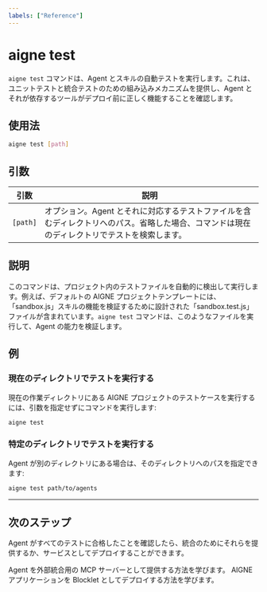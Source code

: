 ```yaml
---
labels: ["Reference"]
---
```


# aigne test

`aigne test` コマンドは、Agent とスキルの自動テストを実行します。これは、ユニットテストと統合テストのための組み込みメカニズムを提供し、Agent とそれが依存するツールがデプロイ前に正しく機能することを確認します。

## 使用法

```bash Basic Syntax icon=lucide:terminal
aigne test [path]
```

## 引数

| 引数      | 説明                                                                                                |
|---------------|------------------------------------------------------------------------------------------------------------|
| `[path]`      | オプション。Agent とそれに対応するテストファイルを含むディレクトリへのパス。省略した場合、コマンドは現在のディレクトリでテストを検索します。 |

## 説明

このコマンドは、プロジェクト内のテストファイルを自動的に検出して実行します。例えば、デフォルトの AIGNE プロジェクトテンプレートには、「sandbox.js」スキルの機能を検証するために設計された「sandbox.test.js」ファイルが含まれています。`aigne test` コマンドは、このようなファイルを実行して、Agent の能力を検証します。

## 例

### 現在のディレクトリでテストを実行する

現在の作業ディレクトリにある AIGNE プロジェクトのテストケースを実行するには、引数を指定せずにコマンドを実行します:

```bash icon=lucide:terminal
aigne test
```

### 特定のディレクトリでテストを実行する

Agent が別のディレクトリにある場合は、そのディレクトリへのパスを指定できます:

```bash icon=lucide:terminal
aigne test path/to/agents
```

---

## 次のステップ

Agent がすべてのテストに合格したことを確認したら、統合のためにそれらを提供するか、サービスとしてデプロイすることができます。

<x-cards>
  <x-card data-title="aigne serve-mcp" data-icon="lucide:server" data-href="/command-reference/serve-mcp">
    Agent を外部統合用の MCP サーバーとして提供する方法を学びます。
  </x-card>
  <x-card data-title="aigne deploy" data-icon="lucide:rocket" data-href="/command-reference/deploy">
    AIGNE アプリケーションを Blocklet としてデプロイする方法を学びます。
  </x-card>
</x-cards>
